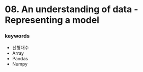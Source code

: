 # 08. An understanding of data - Representing a model

### keywords

* 선형대수
* Array
* Pandas
* Numpy

